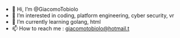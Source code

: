 - 👋 Hi, I’m @GiacomoTobiolo
- 👀 I’m interested in coding, platform engineering, cyber security, vr
- 🌱 I’m currently learning golang, html
- 📫 How to reach me : giacomotobiolo@hotmail.t 

<!---
GiacomoTobiolo/GiacomoTobiolo is a ✨ special ✨ repository because its `README.md` (this file) appears on your GitHub profile.
You can click the Preview link to take a look at your changes.
--->
